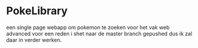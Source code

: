 # PokeLibrary
een single page webapp om pokemon te zoeken voor het vak web advanced
voor een reden i shet naar de master branch gepushed dus ik zal daar in verder werken.
